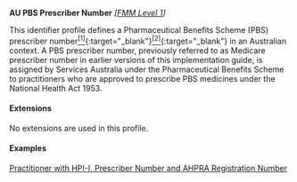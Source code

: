 **AU PBS Prescriber Number**  *[[FMM Level 1](guidance.html)]*

This identifier profile defines a Pharmaceutical Benefits Scheme (PBS) prescriber number[<sup>[1]</sup>](https://www.pbs.gov.au/info/healthpro/explanatory-notes/section1/Section_1_2_Explanatory_Notes){:target="_blank"}[<sup>[2]</sup>](https://meteor.aihw.gov.au/content/index.phtml/itemId/600762){:target="_blank"} in an Australian context. A PBS prescriber number, previously referred to as Medicare prescriber number in earlier versions of this implementation guide, is assigned by Services Australia under the Pharmaceutical Benefits Scheme to practitioners who are approved to prescribe PBS medicines under the National Health Act 1953.  


#### Extensions

No extensions are used in this profile.


#### Examples

[Practitioner with HPI-I, Prescriber Number and AHPRA Registration Number](Practitioner-example0.html)


